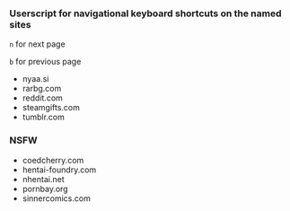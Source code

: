 ### Userscript for navigational keyboard shortcuts on the named sites
`n` for next page

`b` for previous page

* nyaa.si
* rarbg.com
* reddit.com
* steamgifts.com
* tumblr.com

### NSFW
* coedcherry.com
* hentai-foundry.com
* nhentai.net
* pornbay.org
* sinnercomics.com
